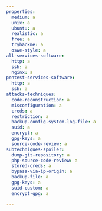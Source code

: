 ```yaml
---
properties:
  medium: a
  unix: a
  ubuntu: a
  realistic: a
  free: a
  tryhackme: a
  oswe-style: a
all-services-software:
  http: a
  ssh: a
  nginx: a
pentest-services-software:
  http: a
  ssh: a
attacks-techniques:
  code-reconstruction: a
  misconfiguration: a
  creds: a
  restriction: a
  backup-config-system-log-file: a
  suid: a
  encrypt: a
  gpg-keys: a
  source-code-review: a
subtechniques-spoiler:
  dump-git-repository: a
  php-source-code-review: a
  stored-creds: a
  bypass-via-ip-origin: a
  backup-file: a
  gpg-keys: a
  suid-custom: a
  encrypt-gpg: a

---
```


